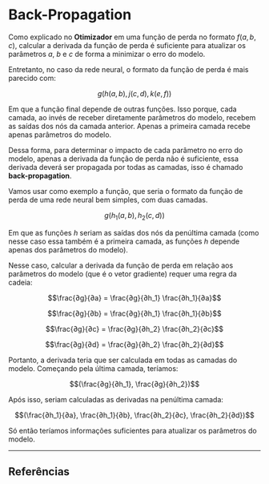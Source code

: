 # **Back-Propagation**

Como explicado no **Otimizador** em uma função de perda no formato $f(a,b,c)$, calcular a derivada da função de perda é suficiente para atualizar os parâmetros $a$, $b$ e $c$ de forma a minimizar o erro do modelo.

Entretanto, no caso da rede neural, o formato da função de perda é mais parecido com:

$$g(h(a,b), j(c,d), k(e,f))$$

Em que a função final depende de outras funções. Isso porque, cada camada, ao invés de receber diretamente parâmetros do modelo, recebem as saídas dos nós da camada anterior. Apenas a primeira camada recebe apenas parâmetros do modelo.

Dessa forma, para determinar o impacto de cada parâmetro no erro do modelo, apenas a derivada da função de perda não é suficiente, essa derivada deverá ser propagada por todas as camadas, isso é chamado **back-propagation**.

Vamos usar como exemplo a função, que seria o formato da função de perda de uma rede neural bem simples, com duas camadas.

$$g(h_1(a,b), h_2(c,d))$$

Em que as funções $h$ seriam as saídas dos nós da penúltima camada (como nesse caso essa também é a primeira camada, as funções $h$ depende apenas dos parâmetros do modelo).

Nesse caso, calcular a derivada da função de perda em relação aos parâmetros do modelo (que é o vetor gradiente) requer uma regra da cadeia: 

$$\frac{∂g}{∂a} = \frac{∂g}{∂h_1} \frac{∂h_1}{∂a}$$

$$\frac{∂g}{∂b} = \frac{∂g}{∂h_1} \frac{∂h_1}{∂b}$$

$$\frac{∂g}{∂c} = \frac{∂g}{∂h_2} \frac{∂h_2}{∂c}$$

$$\frac{∂g}{∂d} = \frac{∂g}{∂h_2} \frac{∂h_2}{∂d}$$

Portanto, a derivada teria que ser calculada em todas as camadas do modelo. Começando pela última camada, teríamos:

$$(\frac{∂g}{∂h_1}, \frac{∂g}{∂h_2})$$

Após isso, seriam calculadas as derivadas na penúltima camada:

$$(\frac{∂h_1}{∂a}, \frac{∂h_1}{∂b}, \frac{∂h_2}{∂c}, \frac{∂h_2}{∂d})$$

Só então teríamos informações suficientes para atualizar os parâmetros do modelo.
___
## **Referências**

